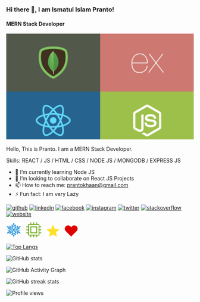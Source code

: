 ### Hi there 👋, I am Ismatul Islam Pranto!
#### MERN Stack Developer
![MERN Stack Developer](https://github.com/prantokhaan/pranto-khan/blob/main/mern.jpg)

Hello, This is Pranto.  I am a MERN Stack Developer. 


Skills:  REACT / JS / HTML / CSS / NODE JS / MONGODB / EXPRESS JS 

- 🌱 I’m currently learning Node JS 
- 👯 I’m looking to collaborate on React JS Projects 
- 📫 How to reach me: prantokhaan@gmail.com 
- ⚡ Fun fact: I am very Lazy 


[<img src='https://cdn.jsdelivr.net/npm/simple-icons@3.0.1/icons/github.svg' alt='github' height='40'>](https://github.com/prantokhaan)  [<img src='https://cdn.jsdelivr.net/npm/simple-icons@3.0.1/icons/linkedin.svg' alt='linkedin' height='40'>](https://www.linkedin.com/in/prantokhaan/)  [<img src='https://cdn.jsdelivr.net/npm/simple-icons@3.0.1/icons/facebook.svg' alt='facebook' height='40'>](https://www.facebook.com/praan.too)  [<img src='https://cdn.jsdelivr.net/npm/simple-icons@3.0.1/icons/instagram.svg' alt='instagram' height='40'>](https://www.instagram.com/prant.o/)  [<img src='https://cdn.jsdelivr.net/npm/simple-icons@3.0.1/icons/twitter.svg' alt='twitter' height='40'>](https://twitter.com/prantokhaan)  [<img src='https://cdn.jsdelivr.net/npm/simple-icons@3.0.1/icons/stackoverflow.svg' alt='stackoverflow' height='40'>](https://stackoverflow.com/users/ismatul-islam-pranto)  [<img src='https://cdn.jsdelivr.net/npm/simple-icons@3.0.1/icons/icloud.svg' alt='website' height='40'>](https://prantokhan.com)  

<a href='https://archiveprogram.github.com/'><img src='https://raw.githubusercontent.com/acervenky/animated-github-badges/master/assets/acbadge.gif' width='40' height='40'></a> <a href='https://docs.github.com/en/developers'><img src='https://raw.githubusercontent.com/acervenky/animated-github-badges/master/assets/devbadge.gif' width='40' height='40'></a> <a href='https://stars.github.com/'><img src='https://raw.githubusercontent.com/acervenky/animated-github-badges/master/assets/starbadge.gif' width='35' height='35'></a> <a href='https://docs.github.com/en/github/supporting-the-open-source-community-with-github-sponsors'><img src='https://raw.githubusercontent.com/acervenky/animated-github-badges/master/assets/sponsorbadge.gif' width='35' height='35'></a> 

[![Top Langs](https://github-readme-stats.vercel.app/api/top-langs/?username=prantokhaan)](https://github.com/anuraghazra/github-readme-stats)

![GitHub stats](https://github-readme-stats.vercel.app/api?username=prantokhaan&show_icons=true&count_private=true)  

![GitHub Activity Graph](https://activity-graph.herokuapp.com/graph?username=prantokhaan)  

![GitHub streak stats](https://github-readme-streak-stats.herokuapp.com/?user=prantokhaan)  

![Profile views](https://gpvc.arturio.dev/prantokhaan)  
